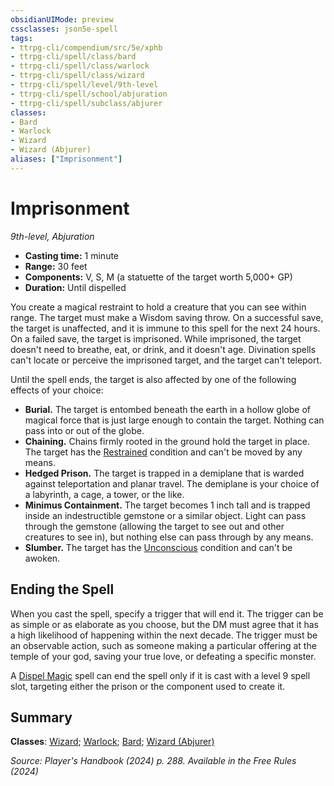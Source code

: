 ```yaml
---
obsidianUIMode: preview
cssclasses: json5e-spell
tags:
- ttrpg-cli/compendium/src/5e/xphb
- ttrpg-cli/spell/class/bard
- ttrpg-cli/spell/class/warlock
- ttrpg-cli/spell/class/wizard
- ttrpg-cli/spell/level/9th-level
- ttrpg-cli/spell/school/abjuration
- ttrpg-cli/spell/subclass/abjurer
classes:
- Bard
- Warlock
- Wizard
- Wizard (Abjurer)
aliases: ["Imprisonment"]
---
```

# Imprisonment
*9th-level, Abjuration*  


- **Casting time:** 1 minute
- **Range:** 30 feet
- **Components:** V, S, M (a statuette of the target worth 5,000+ GP)
- **Duration:** Until dispelled

You create a magical restraint to hold a creature that you can see within range. The target must make a Wisdom saving throw. On a successful save, the target is unaffected, and it is immune to this spell for the next 24 hours. On a failed save, the target is imprisoned. While imprisoned, the target doesn't need to breathe, eat, or drink, and it doesn't age. Divination spells can't locate or perceive the imprisoned target, and the target can't teleport.

Until the spell ends, the target is also affected by one of the following effects of your choice:

- **Burial.** The target is entombed beneath the earth in a hollow globe of magical force that is just large enough to contain the target. Nothing can pass into or out of the globe.  
- **Chaining.** Chains firmly rooted in the ground hold the target in place. The target has the [Restrained](2-Mechanics/CLI/rules/conditions.md#Restrained) condition and can't be moved by any means.  
- **Hedged Prison.** The target is trapped in a demiplane that is warded against teleportation and planar travel. The demiplane is your choice of a labyrinth, a cage, a tower, or the like.  
- **Minimus Containment.** The target becomes 1 inch tall and is trapped inside an indestructible gemstone or a similar object. Light can pass through the gemstone (allowing the target to see out and other creatures to see in), but nothing else can pass through by any means.  
- **Slumber.** The target has the [Unconscious](2-Mechanics/CLI/rules/conditions.md#Unconscious) condition and can't be awoken.  

## Ending the Spell

When you cast the spell, specify a trigger that will end it. The trigger can be as simple or as elaborate as you choose, but the DM must agree that it has a high likelihood of happening within the next decade. The trigger must be an observable action, such as someone making a particular offering at the temple of your god, saving your true love, or defeating a specific monster.

A [Dispel Magic](2-Mechanics/CLI/spells/dispel-magic-xphb.md) spell can end the spell only if it is cast with a level 9 spell slot, targeting either the prison or the component used to create it.

## Summary

**Classes**: [Wizard](2-Mechanics/CLI/lists/list-spells-classes-wizard.md); [Warlock](2-Mechanics/CLI/lists/list-spells-classes-warlock.md); [Bard](2-Mechanics/CLI/lists/list-spells-classes-bard.md); [Wizard (Abjurer)](2-Mechanics/CLI/lists/list-spells-classes-wizard-xphb-abjurer-xphb.md "subclass=XPHB;class=XPHB")

*Source: Player's Handbook (2024) p. 288. Available in the Free Rules (2024)*